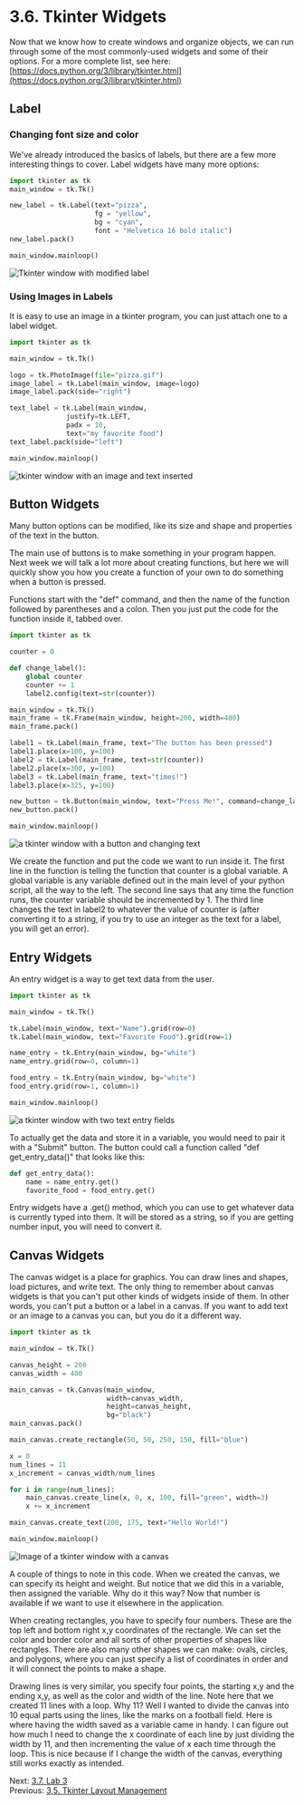 # 3.6. Tkinter Widgets

Now that we know how to create windows and organize objects, we can run through some of the most commonly-used widgets 
and some of their options. For a more complete list, see here:
[https://docs.python.org/3/library/tkinter.html](https://docs.python.org/3/library/tkinter.html)

## Label

### Changing font size and color
We've already introduced the basics of labels, but there are a few more interesting things to cover. Label widgets have 
many more options:
```python
import tkinter as tk
main_window = tk.Tk()

new_label = tk.Label(text="pizza",
                     fg = "yellow",
                     bg = "cyan",
                     font = "Helvetica 16 bold italic")
new_label.pack()

main_window.mainloop()
```
![Tkinter window with modified label](../images/tkinter7.png)


### Using Images in Labels

It is easy to use an image in a tkinter program, you can just attach one to a label widget.
```python
import tkinter as tk

main_window = tk.Tk()

logo = tk.PhotoImage(file="pizza.gif")
image_label = tk.Label(main_window, image=logo)
image_label.pack(side="right")

text_label = tk.Label(main_window, 
              justify=tk.LEFT,
              padx = 10, 
              text="my favorite food")
text_label.pack(side="left")

main_window.mainloop()
```
![tkinter window with an image and text inserted](../images/tkinter8.png)


## Button Widgets

Many button options can be modified, like its size and shape and properties of the text in the button.

The main use of buttons is to make something in your program happen. Next week we will talk a lot more about creating 
functions, but here we will quickly show you how you create a function of your own to do something when a button is 
pressed.

Functions start with the "def" command, and then the name of the function followed by parentheses and a colon.
Then you just put the code for the function inside it, tabbed over.

```python
import tkinter as tk

counter = 0

def change_label():
    global counter
    counter += 1
    label2.config(text=str(counter))

main_window = tk.Tk()
main_frame = tk.Frame(main_window, height=200, width=400)
main_frame.pack()

label1 = tk.Label(main_frame, text="The button has been pressed")
label1.place(x=100, y=100)
label2 = tk.Label(main_frame, text=str(counter))
label2.place(x=300, y=100)
label3 = tk.Label(main_frame, text="times!")
label3.place(x=325, y=100)

new_button = tk.Button(main_window, text="Press Me!", command=change_label)
new_button.pack()

main_window.mainloop()
```
![a tkinter window with a button and changing text](../images/tkinter9.png)

We create the function and put the code we want to run inside 
it. The first line in the function is telling the function that counter is a global variable. A global variable is any 
variable defined out in the main level of your python script, all the way to the left. The second line says that any 
time the function runs, the counter variable should be incremented by 1. The third line changes the text in label2 to 
whatever the value of counter is (after converting it to a string, if you try to use an integer as the text for a label,
you will get an error).

## Entry Widgets

An entry widget is a way to get text data from the user. 

```python
import tkinter as tk

main_window = tk.Tk()

tk.Label(main_window, text="Name").grid(row=0)
tk.Label(main_window, text="Favorite Food").grid(row=1)

name_entry = tk.Entry(main_window, bg="white")
name_entry.grid(row=0, column=1)

food_entry = tk.Entry(main_window, bg="white")
food_entry.grid(row=1, column=1)

main_window.mainloop()
```
![a tkinter window with two text entry fields](../images/tkinter10.png)

To actually get the data and store it in a variable, you would need to pair it with a "Submit" button. The button 
could call a function called "def get_entry_data()" that looks like this:

```python
def get_entry_data():
    name = name_entry.get()
    favorite_food = food_entry.get()
```
Entry widgets have a .get() method, which you can use to get whatever data is currently typed into them. It will be 
stored as a string, so if you are getting number input, you will need to convert it.


## Canvas Widgets

The canvas widget is a place for graphics. You can draw lines and shapes, load pictures, and write text. The only thing 
to remember about canvas widgets is that you can't put other kinds of widgets inside of them. In other words, you can't 
put a button or a label in a canvas. If you want to add text or an image to a canvas you can, but you do it a different 
way.

```python
import tkinter as tk

main_window = tk.Tk()

canvas_height = 200
canvas_width = 400

main_canvas = tk.Canvas(main_window, 
						width=canvas_width, 
						height=canvas_height,
						bg="black")
main_canvas.pack()

main_canvas.create_rectangle(50, 50, 250, 150, fill="blue")

x = 0
num_lines = 11
x_increment = canvas_width/num_lines

for i in range(num_lines):
	main_canvas.create_line(x, 0, x, 100, fill="green", width=3)
	x += x_increment

main_canvas.create_text(200, 175, text="Hello World!")

main_window.mainloop()
```
![Image of a tkinter window with a canvas](../images/tkinter11.png)

A couple of things to note in this code. When we created the canvas, we can specify its height and weight. But notice 
that we did this in a variable, then assigned the variable. Why do it this way? Now that number is available if we want 
to use it elsewhere in the application. 

When creating rectangles, you have to specify four numbers. These are the top left and bottom right x,y coordinates of 
the rectangle. We can set the color and border color and all sorts of other properties of shapes like rectangles. There 
are also many other shapes we can make: ovals, circles, and polygons, where you can just specify a list of coordinates 
in order and it will connect the points to make a shape.

Drawing lines is very similar, you specify four points, the starting x,y and the ending x,y, as well as the color and 
width of the line. Note here that we created 11 lines with a loop. Why 11? Well I wanted to divide the canvas into 10 
equal parts using the lines, like the marks on a football field. Here is where having the width saved as a variable 
came in handy. I can figure out how much I need to change the x coordinate of each line by just dividing the width by 
11, and then incrementing the value of x each time through the loop. This is nice because if I change the width of the 
canvas, everything still works exactly as intended.

Next: [3.7. Lab 3](3.7.%20Lab%203.md)<br>
Previous: [3,5. Tkinter Layout Management](3.5.%20Tkinter%20Layout%20Management.md)
